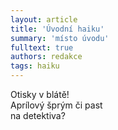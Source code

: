 ```yaml
---
layout: article
title: 'Úvodní haiku'
summary: 'místo úvodu'
fulltext: true
authors: redakce
tags: haiku
---
```


Otisky v blátě!<br>
Aprílový šprým či past<br>
na detektiva?
